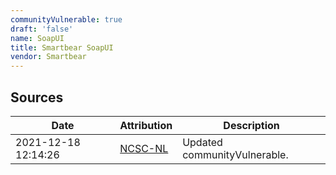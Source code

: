 ```yaml
---
communityVulnerable: true
draft: 'false'
name: SoapUI
title: Smartbear SoapUI
vendor: Smartbear
---
```





## Sources
| Date | Attribution | Description |
| --- | --- | --- |
| 2021-12-18 12:14:26 | [NCSC-NL](https://github.com/NCSC-NL/log4shell/blob/main/software/README.md) | Updated communityVulnerable.  |
